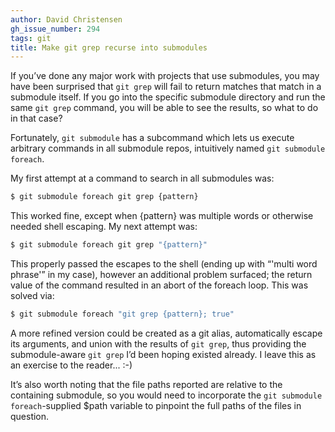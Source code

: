 ```yaml
---
author: David Christensen
gh_issue_number: 294
tags: git
title: Make git grep recurse into submodules
---
```


If you’ve done any major work with projects that use submodules, you may have been surprised that `git grep` will fail to return matches that match in a submodule itself. If you go into the specific submodule directory and run the same `git grep` command, you will be able to see the results, so what to do in that case?

Fortunately, `git submodule` has a subcommand which lets us execute arbitrary commands in all submodule repos, intuitively named `git submodule foreach`.

My first attempt at a command to search in all submodules was:

```bash
$ git submodule foreach git grep {pattern}
```

This worked fine, except when {pattern} was multiple words or otherwise needed shell escaping. My next attempt was:

```bash
$ git submodule foreach git grep "{pattern}"
```

This properly passed the escapes to the shell (ending up with “'multi word phrase'” in my case), however an additional problem surfaced; the return value of the command resulted in an abort of the foreach loop. This was solved via:

```bash
$ git submodule foreach "git grep {pattern}; true"
```

A more refined version could be created as a git alias, automatically escape its arguments, and union with the results of `git grep`, thus providing the submodule-aware `git grep` I’d been hoping existed already. I leave this as an exercise to the reader... :-)

It’s also worth noting that the file paths reported are relative to the containing submodule, so you would need to incorporate the `git submodule foreach`-supplied $path variable to pinpoint the full paths of the files in question.

